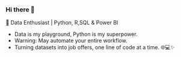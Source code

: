 ### Hi there 👋

🚀 Data Enthusiast | Python, R,SQL & Power BI

* Data is my playground, Python is my superpower.
* Warning: May automate your entire workflow.
* Turning datasets into job offers, one line of code at a time. 🌐💻✨

<!--
**Prajwal/PrajwalChittora** is a ✨ _special_ ✨ repository because its `README.md` (this file) appears on your GitHub profile.

Here are some ideas to get you started:

- 🔭 I’m currently working on ...
- 🌱 I’m currently learning ...
- 👯 I’m looking to collaborate on ...
- 🤔 I’m looking for help with ...
- 💬 Ask me about ...
- 📫 How to reach me: ...
- 😄 Pronouns: ...
- ⚡ Fun fact: ...
-->
